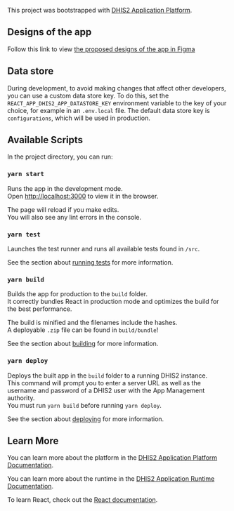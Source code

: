 This project was bootstrapped with [DHIS2 Application Platform](https://github.com/dhis2/app-platform).

## Designs of the app

Follow this link to view [the proposed designs of the app in Figma](https://www.figma.com/proto/r5H9Zq1dAeJ0PXyKmMCJgG/Data-Quality-App---HISP-Rwanda?type=design&node-id=82-24&scaling=min-zoom&page-id=0%3A1&starting-point-node-id=1%3A3)

## Data store

During development, to avoid making changes that affect other developers, you can use a custom data store key. To do this, set the `REACT_APP_DHIS2_APP_DATASTORE_KEY` environment variable to the key of your choice, for example in an `.env.local` file. The default data store key is `configurations`, which will be used in production.

## Available Scripts

In the project directory, you can run:

### `yarn start`

Runs the app in the development mode.<br />
Open [http://localhost:3000](http://localhost:3000) to view it in the browser.

The page will reload if you make edits.<br />
You will also see any lint errors in the console.

### `yarn test`

Launches the test runner and runs all available tests found in `/src`.<br />

See the section about [running tests](https://platform.dhis2.nu/#/scripts/test) for more information.

### `yarn build`

Builds the app for production to the `build` folder.<br />
It correctly bundles React in production mode and optimizes the build for the best performance.

The build is minified and the filenames include the hashes.<br />
A deployable `.zip` file can be found in `build/bundle`!

See the section about [building](https://platform.dhis2.nu/#/scripts/build) for more information.

### `yarn deploy`

Deploys the built app in the `build` folder to a running DHIS2 instance.<br />
This command will prompt you to enter a server URL as well as the username and password of a DHIS2 user with the App Management authority.<br/>
You must run `yarn build` before running `yarn deploy`.<br />

See the section about [deploying](https://platform.dhis2.nu/#/scripts/deploy) for more information.

## Learn More

You can learn more about the platform in the [DHIS2 Application Platform Documentation](https://platform.dhis2.nu/).

You can learn more about the runtime in the [DHIS2 Application Runtime Documentation](https://runtime.dhis2.nu/).

To learn React, check out the [React documentation](https://reactjs.org/).
